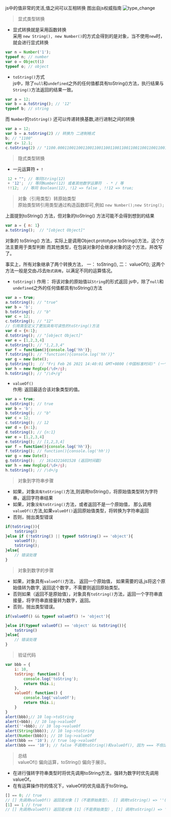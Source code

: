 js中的值非常的灵活,值之间可以互相转换 
 图出自js权威指南
![type_change](https://github.com/xhlife/front-end/blob/master/js基础/数据类型/images/type_change.png)

> 显式类型转换
+ 显式转换就是采用函数转换   
采用 `new String(), new Number()`的方式会得到的是对象，当不使用`new`时，就会进行显式转换
```javascript
var n = Number('1');
typeof n; // number
var o = Object(1)
typeof o; // object
```
+ `toString()`方式  
js中，除了`null`和`undefined`之外的任何值都具有toString()方法，执行结果与`String()`方法返回的结果一致。
```javascript
var a = 12;
var b = a.toString(); // '12'
typeof b; // string
```
而 `Number`的`toString()` 还可以传递转换基数,进行进制之间的转换

```javascript
var a = 12;
var b = a.toString(2) // 转换为 二进制格式
b; // "1100"
var c= 12.1;
c.toString(2) // "1100.0001100110011001100110011001100110011001100110011"
```

> 隐式类型转换
+ 一元运算符 ` + ! `
```javascript
 12 + ""; // 等同String(12)
 + '12';  // 等同Number(12) 或者其他数学运算符  - * / 等
 !!12;  // 等同 Boolean(12), !12 => false , !!12 => true;
```

> 对象（引用类型）转原始类型   
原始类型转引用类型通过构造函数即可,例如 `new Number();new String();`

上面提到toString() 方法，但对象的toString() 方法可能不会得到想到的结果
```javascript
var a = { n: 1}
a.toString();  // "[object Object]"
```
对象的 toString() 方法，实际上是调用Object.prototype.toString()方法，这个方法主要用于类型判断
而其他类型，在包装对象时会继承对象的这个方法，并改写了。

事实上，所有对象继承了两个转换方法， 一： toString(), 二： valueOf();
这两个方法一般是交由JS去`隐式调用`，以满足不同的运算情况。
+ `toString()`
作用： 将该对象的原始值以`String`的形式返回
js中，除了`null`和`undefined`之外的任何值都具有toString()方法
```javascript
var a = true;
a.toString(); // "true"
var b = 'b';
b.toString(); // "b"
var c = 12;
c.toString(); // "12"
// 引用类型定义了更加具有可读性的toString()方法
var d = {n:1};
d.toString(); // "[object Object]"
var e = [1,2,3,4]
e.toString(); // "1,2,3,4"
var f = function(){console.log('hh')};
f.toString(); // "function(){console.log('hh')}"
var g = new Date();
g.toString();  // "Fri Feb 26 2021 14:40:01 GMT+0800 (中国标准时间)" (一个具有可读性的日期时间字符串)
var h = new RegExp(/\d+/g);
h.toString(); // "/\d+/g"
```
+ `valueOf()`  
作用: 返回最适合该对象类型的值。
```javascript
var a = true;
a.toString(); // true
var b = 'b';
b.toString(); // "b"
var c = 12;
c.toString(); // 12
var d = {n:1};
d.toString(); // {n:1}
var e = [1,2,3,4]
e.toString(); // [1,2,3,4]
var f = function(){console.log('hh')};
f.toString(); // function(){console.log('hh')}
var g = new Date();
g.toString();  // 1614321601528 (返回时间戳)
var h = new RegExp(/\d+/g);
h.toString(); // /\d+/g
```

> 对象到字符串步骤
 * 如果，对象`具有toString()`方法,则调用toString()，将原始值类型转为字符串，返回字符串结果
 * 如果，对象`没有toString()`方法，或者返回不是一个原始值，
    那么调用`valueOf()`方法,如果`valueOf()`返回原始值类型，将转换为字符串返回
 * 否则，抛出类型错误
 ```javascript
 if(toString()){
     toString()
 }else if (!toString() || typeof toString() == 'object'){
     valueOf();
     toString();
 }else{
     // 错误处理
 }
 ```
>  对象到数字的步骤
 * 如果，对象具有`valueOf()`方法， 返回一个原始值， 如果需要的话,js将这个原始值转为数字, 返回这个数字，不需要则返回原始类型。
 * 否则如果（返回不是原始值），对象具有`toString()`方法，返回一个字符串直接量，将字符串直接量转为数字，返回。
 * 否则，抛出类型错误。
```javascript
if(valueOf() && typeof valueOf() != 'object'){

}else if(typeof valueOf() == 'object' && toString()){
    toString()
}else{
    // 错误处理
}
```
> 验证代码  
```javascript
var bbb = {
    i: 10,
    toString: function() {
        console.log('toString');
        return this.i;
    },
    valueOf: function() {
        console.log('valueOf');
        return this.i;
    }
}
alert(bbb);// 10 log->toString
alert(+bbb); // 10 log->valueOf
alert(''+bbb); // 10 log->valueOf
alert(String(bbb)); // 10 log->toString
alert(Number(bbb)); // 10 log->valueOf
alert(bbb == '10'); // true log->valueOf
alert(bbb === '10'); // false 不调用toString()和valueOf(), 因为 === 不但比较值，还比较类型，不等就不等，不会转换
```
> 总结  
valueOf() 偏向运算，toString() 偏向于展示。
* 在进行强转字符串类型时将优先调用toString方法，强转为数字时优先调用valueOf。
* 在有运算操作符的情况下，valueOf的优先级高于toString。

```javascript
[] == 0; // true 
// [] 先调用valueOf() 返回是对象 []（不是原始类型）， [] 调用toString() => ''(空字符串), '' => 0
[1] == 1 // true 
// [] 先调用valueOf() 返回是对象 [1]（不是原始类型）, [1] 调用toString() => '1', '1' => 1
```